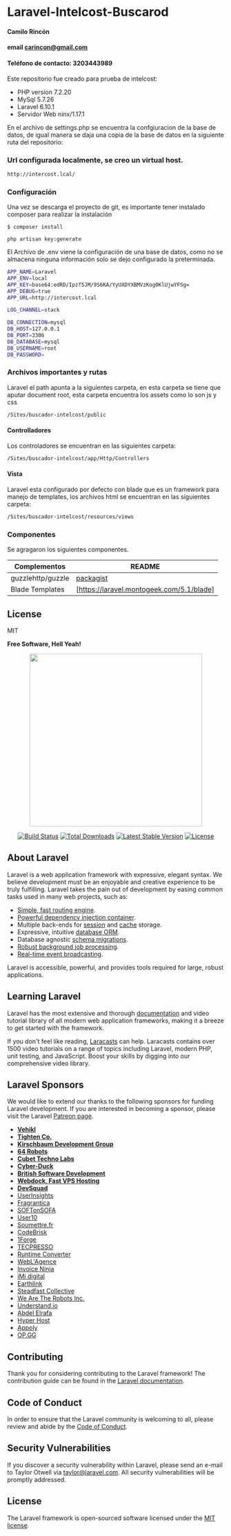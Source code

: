 # Laravel-Intelcost-Buscarod
#### Camilo Rincón
#### email carincon@gmail.com
#### Teléfono de contacto: 3203443989

Este repositorio fue creado para prueba de intelcost:

- PHP version 7.2.20
- MySql 5.7.26
- Laravel 6.10.1
- Servidor Web ninx/1.17.1

En el archivo de settings.php se encuentra la confgiuracion de la base de datos, de igual manera se daja una copia de la base de datos en la siguiente ruta del repositorio:

### Url configurada localmente, se creo un virtual host.
```sh
http://intercost.lcal/
```
### Configuración
Una vez se descarga el proyecto de git, es importante tener instalado composer para realizar la instalación

`$ composer install`

`php artisan key:generate`

El Archivo de .env viene la configuración de una base de datos, como no se almacena ninguna información solo se dejo configurado la preterminada.

```bash
APP_NAME=Laravel
APP_ENV=local
APP_KEY=base64:edRD/Ipzf5JM/9S6KA/YyUXDYXBMVzKog0KlUjwYFSg=
APP_DEBUG=true
APP_URL=http://intercost.lcal

LOG_CHANNEL=stack

DB_CONNECTION=mysql
DB_HOST=127.0.0.1
DB_PORT=3306
DB_DATABASE=mysql
DB_USERNAME=root
DB_PASSWORD=
```

### Archivos importantes y rutas
Laravel el path apunta a la siguientes carpeta, en esta carpeta se tiene que aputar document root, esta carpeta encuentra los assets como lo son js y css
```bash
/Sites/buscador-intelcost/public
```
#### Controlladores
Los controladores se encuentran en las siguientes carpeta:
```bash
/Sites/buscador-intelcost/app/Http/Controllers
```
#### Vista
Laravel esta configurado por defecto con blade que es un framework  para manejo de templates, los archivos html se encuentran en las siguientes carpeta:
```bash
/Sites/buscador-intelcost/resources/views
```

### Componentes

Se agragaron los siguientes componentes.

| Complementos | README |
| ------ | ------ |
| guzzlehttp/guzzle |[packagist](https://packagist.org/packages/guzzlehttp/guzzle) |
|Blade Templates|[https://laravel.montogeek.com/5.1/blade]|



License
----

MIT


**Free Software, Hell Yeah!**
<p align="center"><img src="https://res.cloudinary.com/dtfbvvkyp/image/upload/v1566331377/laravel-logolockup-cmyk-red.svg" width="400"></p>

<p align="center">
<a href="https://travis-ci.org/laravel/framework"><img src="https://travis-ci.org/laravel/framework.svg" alt="Build Status"></a>
<a href="https://packagist.org/packages/laravel/framework"><img src="https://poser.pugx.org/laravel/framework/d/total.svg" alt="Total Downloads"></a>
<a href="https://packagist.org/packages/laravel/framework"><img src="https://poser.pugx.org/laravel/framework/v/stable.svg" alt="Latest Stable Version"></a>
<a href="https://packagist.org/packages/laravel/framework"><img src="https://poser.pugx.org/laravel/framework/license.svg" alt="License"></a>
</p>

## About Laravel

Laravel is a web application framework with expressive, elegant syntax. We believe development must be an enjoyable and creative experience to be truly fulfilling. Laravel takes the pain out of development by easing common tasks used in many web projects, such as:

- [Simple, fast routing engine](https://laravel.com/docs/routing).
- [Powerful dependency injection container](https://laravel.com/docs/container).
- Multiple back-ends for [session](https://laravel.com/docs/session) and [cache](https://laravel.com/docs/cache) storage.
- Expressive, intuitive [database ORM](https://laravel.com/docs/eloquent).
- Database agnostic [schema migrations](https://laravel.com/docs/migrations).
- [Robust background job processing](https://laravel.com/docs/queues).
- [Real-time event broadcasting](https://laravel.com/docs/broadcasting).

Laravel is accessible, powerful, and provides tools required for large, robust applications.

## Learning Laravel

Laravel has the most extensive and thorough [documentation](https://laravel.com/docs) and video tutorial library of all modern web application frameworks, making it a breeze to get started with the framework.

If you don't feel like reading, [Laracasts](https://laracasts.com) can help. Laracasts contains over 1500 video tutorials on a range of topics including Laravel, modern PHP, unit testing, and JavaScript. Boost your skills by digging into our comprehensive video library.

## Laravel Sponsors

We would like to extend our thanks to the following sponsors for funding Laravel development. If you are interested in becoming a sponsor, please visit the Laravel [Patreon page](https://patreon.com/taylorotwell).

- **[Vehikl](https://vehikl.com/)**
- **[Tighten Co.](https://tighten.co)**
- **[Kirschbaum Development Group](https://kirschbaumdevelopment.com)**
- **[64 Robots](https://64robots.com)**
- **[Cubet Techno Labs](https://cubettech.com)**
- **[Cyber-Duck](https://cyber-duck.co.uk)**
- **[British Software Development](https://www.britishsoftware.co)**
- **[Webdock, Fast VPS Hosting](https://www.webdock.io/en)**
- **[DevSquad](https://devsquad.com)**
- [UserInsights](https://userinsights.com)
- [Fragrantica](https://www.fragrantica.com)
- [SOFTonSOFA](https://softonsofa.com/)
- [User10](https://user10.com)
- [Soumettre.fr](https://soumettre.fr/)
- [CodeBrisk](https://codebrisk.com)
- [1Forge](https://1forge.com)
- [TECPRESSO](https://tecpresso.co.jp/)
- [Runtime Converter](http://runtimeconverter.com/)
- [WebL'Agence](https://weblagence.com/)
- [Invoice Ninja](https://www.invoiceninja.com)
- [iMi digital](https://www.imi-digital.de/)
- [Earthlink](https://www.earthlink.ro/)
- [Steadfast Collective](https://steadfastcollective.com/)
- [We Are The Robots Inc.](https://watr.mx/)
- [Understand.io](https://www.understand.io/)
- [Abdel Elrafa](https://abdelelrafa.com)
- [Hyper Host](https://hyper.host)
- [Appoly](https://www.appoly.co.uk)
- [OP.GG](https://op.gg)

## Contributing

Thank you for considering contributing to the Laravel framework! The contribution guide can be found in the [Laravel documentation](https://laravel.com/docs/contributions).

## Code of Conduct

In order to ensure that the Laravel community is welcoming to all, please review and abide by the [Code of Conduct](https://laravel.com/docs/contributions#code-of-conduct).

## Security Vulnerabilities

If you discover a security vulnerability within Laravel, please send an e-mail to Taylor Otwell via [taylor@laravel.com](mailto:taylor@laravel.com). All security vulnerabilities will be promptly addressed.

## License

The Laravel framework is open-sourced software licensed under the [MIT license](https://opensource.org/licenses/MIT).
